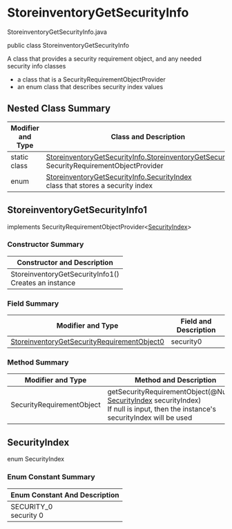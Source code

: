 # StoreinventoryGetSecurityInfo
StoreinventoryGetSecurityInfo.java

public class StoreinventoryGetSecurityInfo

A class that provides a security requirement object, and any needed security info classes
- a class that is a SecurityRequirementObjectProvider
- an enum class that describes security index values

## Nested Class Summary
| Modifier and Type | Class and Description |
| ----------------- | --------------------- |
| static class | [StoreinventoryGetSecurityInfo.StoreinventoryGetSecurityInfo1](#storeinventorygetsecurityinfo1)<br>SecurityRequirementObjectProvider
| enum | [StoreinventoryGetSecurityInfo.SecurityIndex](#securityindex)<br>class that stores a security index |

## StoreinventoryGetSecurityInfo1
implements SecurityRequirementObjectProvider<[SecurityIndex](#securityindex)>

### Constructor Summary
| Constructor and Description |
| --------------------------- |
| StoreinventoryGetSecurityInfo1()<br>Creates an instance |

### Field Summary
| Modifier and Type | Field and Description |
| ----------------- | --------------------- |
| [StoreinventoryGetSecurityRequirementObject0](../../../paths/storeinventory/get/security/StoreinventoryGetSecurityRequirementObject0.md) | security0 |

### Method Summary
| Modifier and Type | Method and Description |
| ----------------- | ---------------------- |
| SecurityRequirementObject | getSecurityRequirementObject(@Nullable [SecurityIndex](#securityindex) securityIndex)<br>If null is input, then the instance's securityIndex will be used |

## SecurityIndex
enum SecurityIndex<br>

### Enum Constant Summary
| Enum Constant And Description |
| ----------------------------- |
| SECURITY_0<br>security 0 |
